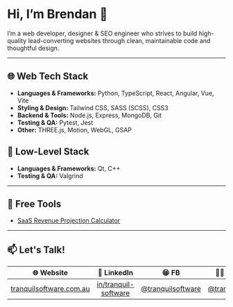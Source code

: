 # Hi, I’m Brendan 👋

I’m a web developer, designer & SEO engineer who strives to build high-quality lead-converting websites through clean, maintainable code and thoughtful design.

---

## 🌐 Web Tech Stack

- **Languages & Frameworks:** Python, TypeScript, React, Angular, Vue, Vite
- **Styling & Design:** Tailwind CSS, SASS (SCSS), CSS3
- **Backend & Tools:** Node.js, Express, MongoDB, Git
- **Testing & QA:** Pytest, Jest
- **Other:** THREE.js, Motion, WebGL, GSAP

## 💾 Low-Level Stack
- **Languages & Frameworks:** Qt, C++
- **Testing & QA:** Valgrind

---

## 🔨 Free Tools

- [SaaS Revenue Projection Calculator](https://tranquilsoftware.github.io/saas-revenue-projection-calculator/)

---

## 📫 Let's Talk!

| 🌐 Website | 💼 LinkedIn | 😁 FB | 👨‍🏫 Instagram | 📧 Email |
| :----------: | :--------: | :--------: | :-------: | :------: |
| [tranquilsoftware.com.au](https://www.tranquilsoftware.com.au/) | [in/tranquil-software](https://www.linkedin.com/company/tranquil-software/) | [@tranquilsoftware](https://www.facebook.com/profile.php?id=61571397603672) | [@tranquilsoftware](https://www.instagram.com/tranquilsoftware/) | [brendan@tranquilsoftware.com](mailto:brendan@tranquilsoftware.com) |
